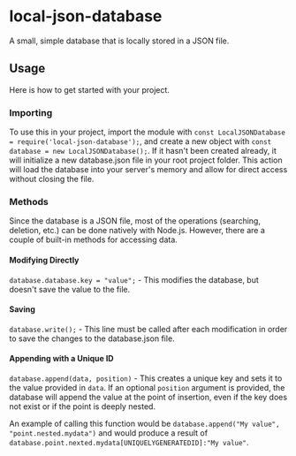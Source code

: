 # local-json-database
A small, simple database that is locally stored in a JSON file. 

## Usage
Here is how to get started with your project.

### Importing
To use this in your project, import the module with `const LocalJSONDatabase = require('local-json-database');`, 
and create a new object with `const database = new LocalJSONDatabase();`. If it hasn't been created already, it will initialize a new database.json file 
in your root project folder. This action will load the database into your server's memory and allow for direct access without closing the file. 

### Methods
Since the database is a JSON file, most of the operations (searching, deletion, etc.) can be done natively with Node.js. However, there are a couple of built-in methods for accessing data. 

#### Modifying Directly
`database.database.key = "value";` - This modifies the database, but doesn't save the value to the file. 

#### Saving
`database.write();` - This line must be called after each modification in order to save the changes to the database.json file. 

#### Appending with a Unique ID
`database.append(data, position)` - This creates a unique key and sets it to the value provided in `data`. If an optional `position` argument is provided, the database will append the value at the point of insertion, even if the key does not exist or if the point is deeply nested. 

  An example of calling this function would be `database.append("My value", "point.nested.mydata")` and would produce a result of `database.point.nexted.mydata[UNIQUELYGENERATEDID]:"My value"`.
